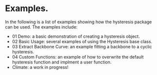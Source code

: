 <h1 align = "Left">Examples.</h1>


In the following is a list of examples showing how the hysteresis package can be used.
The examples include:

* 01 Demo: a basic demonstration of creating a hysteresis object.
* 02 Basic Usage: several examples of using the Hysteresis base class.
* 03 Extract Backbone Curve: an example fitting a backbone to a cyclic hysteresis.
* 04 Custom Functions: an example of how to overwrite the default hysteresis function and implment a user function.
* Climate: a work in progress!

